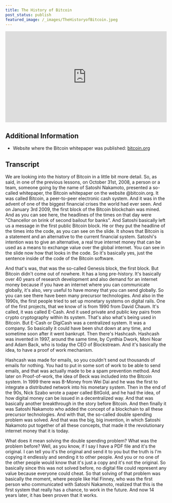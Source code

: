 ```yaml
---
title: The History of Bitcoin
post_status: publish
featured_image: /_images/TheHistoryofBitcoin.jpeg
---
```


<div style="padding:56.25% 0 0 0;position:relative;"><iframe src="https://player.vimeo.com/video/845545115?badge=0&autopause=0&player_id=0&app_id=58479/embed" allow="autoplay; fullscreen; picture-in-picture" allowfullscreen frameborder="0" style="position:absolute;top:0;left:0;width:100%;height:100%;"></iframe></div>

<div style="margin-bottom:30px;"></div>

## Additional Information
* Website where the Bitcoin whitepaper was published: [bitcoin.org](https://bitcoin.org/)

## Transcript

We are looking into the history of Bitcoin in a little bit more detail. So, as said, in one of the previous lessons, on October 31st, 2008, a person or a team, someone going by the name of Satoshi Nakamoto, presented a so-called whitepaper, the Bitcoin whitepaper on the website @bitcoin.org. It was called Bitcoin, a peer-to-peer electronic cash system. And it was in the advent of one of the biggest financial crises the world had ever seen. And on January 3rd 2009, the first block of the Bitcoin blockchain was mined. And as you can see here, the headlines of the times on that day were "Chancellor on brink of second bailout for banks". And Satoshi basically left us a message in the first public Bitcoin block. He or they put the headline of the times into the code, as you can see on the slide. It shows that Bitcoin is a statement and an alternative to the current financial system. Satoshi's intention was to give an alternative, a real true internet money that can be used as a means to exchange value over the global internet. You can see in the slide now how that looks in the code. So it's basically yes, just the sentence inside of the code of the Bitcoin software. 

And that's was, that was the so-called Genesis block, the first block. But Bitcoin didn't come out of nowhere. It has a long pre-history. It's basically over 40 years of research development and also demand for an internet money because if you have an internet where you can communicate globally, it's also, very useful to have money that you can send globally. So you can see there have been many precursor technologies. And also in the 1990s, the first people tried to set up monetary systems on digital rails. One of the first projects, that we know of is from 1990 from David Chaum. It's called, it was called E-Cash. And it used private and public key pairs from crypto cryptography within its system. That's also what's being used in Bitcoin. But E-Cash or DigiCash was a centralized system. It was a company. So basically it could have been shut down at any time, and sometime soon after it went bankrupt. Then there's Hashcash. Hashcash was invented in 1997, around the same time, by Cynthia Dwork, Moni Noar and Adam Back, who is today the CEO of Blockstream. And it's basically the idea, to have a proof of work mechanism. 

Hashcash was made for emails, so you couldn't send out thousands of emails for nothing. You had to put in some sort of work to be able to send emails, and that was actually made to be a spam prevention method. And later on Proof-of-work, the idea of Beck was included into the Bitcoin system. In 1999 there was B-Money from Wei Dai and he was the first to integrate a distributed network into his monetary system. Then in the end of the 90s, Nick Szabo wrote a paper called BitGold, and he had the idea, of how digital money can be issued in a decentralized way. And that was basically another breakthrough in the story before Bitcoin. And then finally it was Satoshi Nakamoto who added the concept of a blockchain to all these precursor technologies. And with that, the so-called double spending problem was solved. And that was the big, big invention, in which Satoshi Nakamoto put together of all these concepts, that made it the revolutionary internet money that it is today.

What does it mean solving the double spending problem? What was the problem before? Well, as you know, if I say I have a PDF file and it's the original. I can tell you it's the original and send it to you but the truth is I'm copying it endlessly and sending it to other people. And you or no one of the other people would know that it's just a copy and it's not the original. So basically since this was not solved before, no digital file could represent any value because everyone could cheat. So that solving of that problem was basically the moment, where people like Hal Finney, who was the first person who communicated with Satoshi Nakamoto, realized that this is the first system that really has a chance, to work in the future. And now 14 years later, it has been proven that it works.

